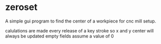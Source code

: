# zeroset
A simple gui program to find the center of a workpiece for cnc mill setup.

calulations are made every release of a key stroke so x and y center will always be updated 
empty fields assume a value of 0
